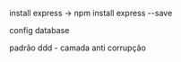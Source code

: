 install express -> npm install express --save

config database 


padrão ddd - camada anti corrupção